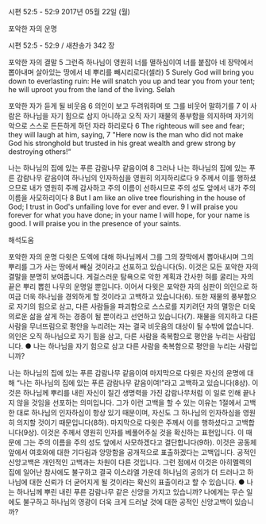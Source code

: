 시편 52:5 - 52:9 
2017년 05월 22일 (월)

포악한 자의 운명



시편 52:5 - 52:9 / 새찬송가 342 장


포악한 자의 결말
5 그런즉 하나님이 영원히 너를 멸하심이여 너를 붙잡아 네 장막에서 뽑아내며 살아있는 땅에서 네 뿌리를 빼시리로다(셀라)
5 Surely God will bring you down to everlasting ruin: He will snatch you up and tear you from your tent; he will uproot you from the land of the living. Selah

포악한 자가 듣게 될 비웃음
6 의인이 보고 두려워하며 또 그를 비웃어 말하기를 7 이 사람은 하나님을 자기 힘으로 삼지 아니하고 오직 자기 재물의 풍부함을 의지하며 자기의 악으로 스스로 든든하게 하던 자라 하리로다
6 The righteous will see and fear; they will laugh at him, saying, 7 "Here now is the man who did not make God his stronghold but trusted in his great wealth and grew strong by destroying others!“

나는 하나님의 집에 있는 푸른 감람나무 같음이여
8 그러나 나는 하나님의 집에 있는 푸른 감람나무 같음이여 하나님의 인자하심을 영원히 의지하리로다 9 주께서 이를 행하셨으므로 내가 영원히 주께 감사하고 주의 이름이 선하시므로 주의 성도 앞에서 내가 주의 이름을 사모하리이다
8 But I am like an olive tree flourishing in the house of God; I trust in God's unfailing love for ever and ever. 9 I will praise you forever for what you have done; in your name I will hope, for your name is good. I will praise you in the presence of your saints.

해석도움





포악한 자의 운명
다윗은 도엑에 대해 하나님께서 그를 그의 장막에서 뽑아내시며 그의 뿌리를 그가 사는 땅에서 빼실 것이라고 선포하고 있습니다(5). 이것은 모든 포악한 자의 결말을 분명히 보여줍니다. 게걸스러운 탐욕으로 악한 계획과 간사한 혀를 굴리는 자의 끝은 뿌리 뽑힌 나무의 운명일 뿐입니다. 이어서 다윗은 포악한 자의 심판이 의인으로 하여금 더욱 하나님을 경외하게 할 것이라고 고백하고 있습니다(6). 또한 재물의 풍부함으로 자기의 힘으로 삼고, 다른 사람들을 파괴함으로 스스로를 지키려던 자의 멸망은 더욱 의로운 삶을 살게 하는 경종이 될 뿐이라고 선언하고 있습니다(7). 재물을 의지하고 다른 사람을 무너뜨림으로 평안을 누리려는 자는 결국 비웃음의 대상이 될 수밖에 없습니다. 의인은 오직 하나님으로 자기 힘을 삼고, 다른 사람을 축복함으로 평안을 누리는 사람입니다.
● 나는 하나님을 자기 힘으로 삼고 다른 사람을 축복함으로 평안을 누리는 사람입니까?


나는 하나님의 집에 있는 푸른 감람나무 같음이여
마지막으로 다윗은 자신의 운명에 대해 “나는 하나님의 집에 있는 푸른 감람나무 같음이여!”라고 고백하고 있습니다(8상). 이것은 하나님께 뿌리를 내린 자신이 질긴 생명력을 가진 감람나무처럼 이 일로 인해 끝나지 않을 것임을 선포하는 의미입니다. 그가 이런 고백을 할 수 있는 이유는 1절에서 고백한 대로 하나님의 인자하심이 항상 있기 때문이며, 자신도 그 하나님의 인자하심을 영원히 의지할 것이기 때문입니다(8하). 마지막으로 다윗은 주께서 이를 행하셨다고 고백합니다(9상). 이것은 주께서 영원히 인자를 베풀어주실 것을 확신하는 표현입니다. 이 때문에 그는 주의 이름을 주의 성도 앞에서 사모하겠다고 결단합니다(9하). 이것은 공동체 앞에서 여호와에 대한 기다림과 앙망함을 공개적으로 표출하겠다는 고백입니다. 공적인 신앙고백은 개인적인 고백과는 차원이 다른 것입니다. 그런 점에서 이것은 아히멜렉의 집에 일어난 참사에도 불구하고 결국 이스라엘 가운데 하나님의 공의가 더 드러나고 하나님에 대한 신뢰가 더 굳어지게 될 것이라는 확신의 표출이라고 할 수 있습니다.
● 나는 하나님께 뿌린 내린 푸른 감람나무 같은 신앙을 가지고 있습니까? 나에게는 무슨 일에도 불구하고 하나님의 영광이 더욱 크게 드러날 것에 대한 공적인 신앙고백이 있습니까?